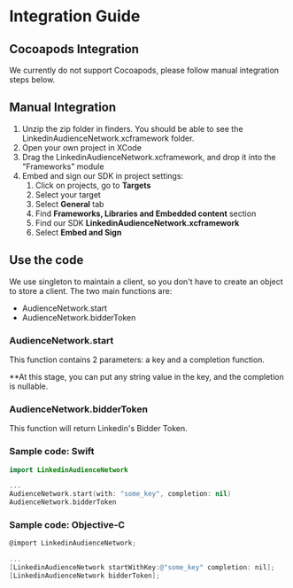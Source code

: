 # Integration Guide
## Cocoapods Integration
We currently do not support Cocoapods, please follow manual integration steps below. 

## Manual Integration
1. Unzip the zip folder in finders. You should be able to see the LinkedinAudienceNetwork.xcframework folder.
2. Open your own project in XCode
3. Drag the LinkedinAudienceNetwork.xcframework, and drop it into the "Frameworks" module
4. Embed and sign our SDK in project settings: 
   1. Click on projects, go to **Targets**
   2. Select your target
   3. Select **General** tab
   4. Find **Frameworks, Libraries and Embedded content** section
   5. Find our SDK **LinkedinAudienceNetwork.xcframework**
   6. Select **Embed and Sign**

## Use the code
We use singleton to maintain a client, so you don't have to create an object to store a client.
The two main functions are:

* AudienceNetwork.start
* AudienceNetwork.bidderToken

### AudienceNetwork.start
This function contains 2 parameters: a key and a completion function. 

**At this stage, you can put any string value in the key, and the completion is nullable.
### AudienceNetwork.bidderToken
This function will return Linkedin's Bidder Token. 

### Sample code: Swift
```swift
import LinkedinAudienceNetwork

...
AudienceNetwork.start(with: "some_key", completion: nil)
AudienceNetwork.bidderToken
```
### Sample code: Objective-C
```objective-c
@import LinkedinAudienceNetwork;

...
[LinkedinAudienceNetwork startWithKey:@"some_key" completion: nil];
[LinkedinAudienceNetwork bidderToken];
```
